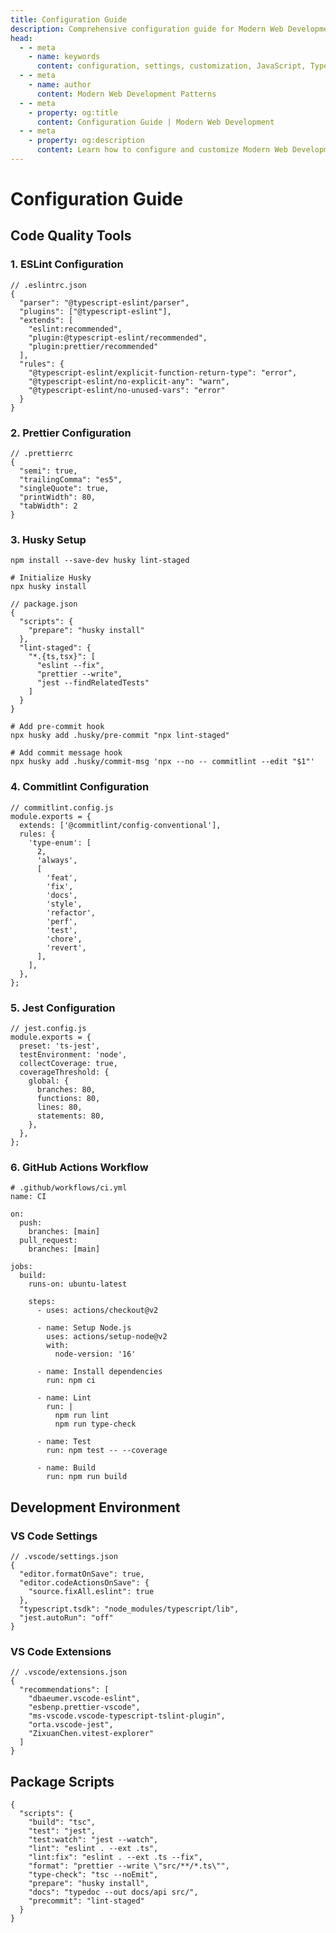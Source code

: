 ```yaml
---
title: Configuration Guide
description: Comprehensive configuration guide for Modern Web Development Patterns, including customization options and advanced settings.
head:
  - - meta
    - name: keywords
      content: configuration, settings, customization, JavaScript, TypeScript, web development, async patterns, setup options
  - - meta
    - name: author
      content: Modern Web Development Patterns
  - - meta
    - property: og:title
      content: Configuration Guide | Modern Web Development
  - - meta
    - property: og:description
      content: Learn how to configure and customize Modern Web Development Patterns for your specific needs and requirements.
---
```


# Configuration Guide

## Code Quality Tools

### 1. ESLint Configuration

```json:preview
// .eslintrc.json
{
  "parser": "@typescript-eslint/parser",
  "plugins": ["@typescript-eslint"],
  "extends": [
    "eslint:recommended",
    "plugin:@typescript-eslint/recommended",
    "plugin:prettier/recommended"
  ],
  "rules": {
    "@typescript-eslint/explicit-function-return-type": "error",
    "@typescript-eslint/no-explicit-any": "warn",
    "@typescript-eslint/no-unused-vars": "error"
  }
}
```

### 2. Prettier Configuration

```json:preview
// .prettierrc
{
  "semi": true,
  "trailingComma": "es5",
  "singleQuote": true,
  "printWidth": 80,
  "tabWidth": 2
}
```

### 3. Husky Setup

```bash:preview
npm install --save-dev husky lint-staged

# Initialize Husky
npx husky install
```

```json:preview
// package.json
{
  "scripts": {
    "prepare": "husky install"
  },
  "lint-staged": {
    "*.{ts,tsx}": [
      "eslint --fix",
      "prettier --write",
      "jest --findRelatedTests"
    ]
  }
}
```

```bash:preview
# Add pre-commit hook
npx husky add .husky/pre-commit "npx lint-staged"

# Add commit message hook
npx husky add .husky/commit-msg 'npx --no -- commitlint --edit "$1"'
```

### 4. Commitlint Configuration

```javascript:preview
// commitlint.config.js
module.exports = {
  extends: ['@commitlint/config-conventional'],
  rules: {
    'type-enum': [
      2,
      'always',
      [
        'feat',
        'fix',
        'docs',
        'style',
        'refactor',
        'perf',
        'test',
        'chore',
        'revert',
      ],
    ],
  },
};
```

### 5. Jest Configuration

```javascript:preview
// jest.config.js
module.exports = {
  preset: 'ts-jest',
  testEnvironment: 'node',
  collectCoverage: true,
  coverageThreshold: {
    global: {
      branches: 80,
      functions: 80,
      lines: 80,
      statements: 80,
    },
  },
};
```

### 6. GitHub Actions Workflow

```yaml:preview
# .github/workflows/ci.yml
name: CI

on:
  push:
    branches: [main]
  pull_request:
    branches: [main]

jobs:
  build:
    runs-on: ubuntu-latest

    steps:
      - uses: actions/checkout@v2

      - name: Setup Node.js
        uses: actions/setup-node@v2
        with:
          node-version: '16'

      - name: Install dependencies
        run: npm ci

      - name: Lint
        run: |
          npm run lint
          npm run type-check

      - name: Test
        run: npm test -- --coverage

      - name: Build
        run: npm run build
```

## Development Environment

### VS Code Settings

```json:preview
// .vscode/settings.json
{
  "editor.formatOnSave": true,
  "editor.codeActionsOnSave": {
    "source.fixAll.eslint": true
  },
  "typescript.tsdk": "node_modules/typescript/lib",
  "jest.autoRun": "off"
}
```

### VS Code Extensions

```json:preview
// .vscode/extensions.json
{
  "recommendations": [
    "dbaeumer.vscode-eslint",
    "esbenp.prettier-vscode",
    "ms-vscode.vscode-typescript-tslint-plugin",
    "orta.vscode-jest",
    "ZixuanChen.vitest-explorer"
  ]
}
```

## Package Scripts

```json:preview
{
  "scripts": {
    "build": "tsc",
    "test": "jest",
    "test:watch": "jest --watch",
    "lint": "eslint . --ext .ts",
    "lint:fix": "eslint . --ext .ts --fix",
    "format": "prettier --write \"src/**/*.ts\"",
    "type-check": "tsc --noEmit",
    "prepare": "husky install",
    "docs": "typedoc --out docs/api src/",
    "precommit": "lint-staged"
  }
}
```

